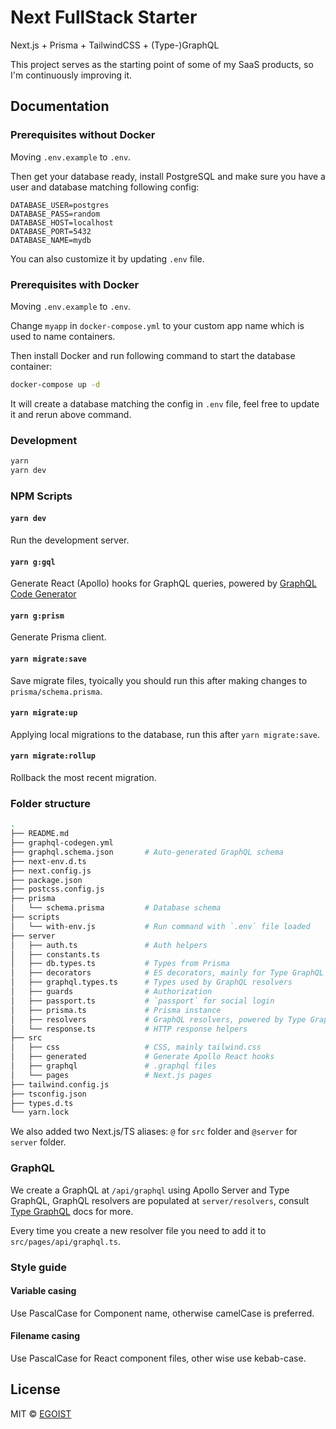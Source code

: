 # Next FullStack Starter

Next.js + Prisma + TailwindCSS + (Type-)GraphQL

This project serves as the starting point of some of my SaaS products, so I'm continuously improving it.

## Documentation

### Prerequisites without Docker

Moving `.env.example` to `.env`.

Then get your database ready, install PostgreSQL and make sure you have a user and database matching following config:

```
DATABASE_USER=postgres
DATABASE_PASS=random
DATABASE_HOST=localhost
DATABASE_PORT=5432
DATABASE_NAME=mydb
```

You can also customize it by updating `.env` file.

### Prerequisites with Docker

Moving `.env.example` to `.env`.

Change `myapp` in `docker-compose.yml` to your custom app name which is used to name containers.

Then install Docker and run following command to start the database container:

```bash
docker-compose up -d
```

It will create a database matching the config in `.env` file, feel free to update it and rerun above command.

### Development

```bash
yarn
yarn dev
```

### NPM Scripts

#### `yarn dev`

Run the development server.

#### `yarn g:gql`

Generate React (Apollo) hooks for GraphQL queries, powered by [GraphQL Code Generator](https://graphql-code-generator.com/)

#### `yarn g:prism`

Generate Prisma client.

#### `yarn migrate:save`

Save migrate files, tyoically you should run this after making changes to `prisma/schema.prisma`.

#### `yarn migrate:up`

Applying local migrations to the database, run this after `yarn migrate:save`.

#### `yarn migrate:rollup`

Rollback the most recent migration.

### Folder structure

```bash
.
├── README.md
├── graphql-codegen.yml
├── graphql.schema.json       # Auto-generated GraphQL schema
├── next-env.d.ts
├── next.config.js
├── package.json
├── postcss.config.js
├── prisma
│   └── schema.prisma         # Database schema
├── scripts
│   └── with-env.js           # Run command with `.env` file loaded
├── server 
│   ├── auth.ts               # Auth helpers
│   ├── constants.ts
│   ├── db.types.ts           # Types from Prisma
│   ├── decorators            # ES decorators, mainly for Type GraphQL resolvers
│   ├── graphql.types.ts      # Types used by GraphQL resolvers
│   ├── guards                # Authorization
│   ├── passport.ts           # `passport` for social login
│   ├── prisma.ts             # Prisma instance
│   ├── resolvers             # GraphQL resolvers, powered by Type GraphQL
│   └── response.ts           # HTTP response helpers
├── src
│   ├── css                   # CSS, mainly tailwind.css
│   ├── generated             # Generate Apollo React hooks
│   ├── graphql               # .graphql files
│   └── pages                 # Next.js pages
├── tailwind.config.js
├── tsconfig.json
├── types.d.ts
└── yarn.lock
```

We also added two Next.js/TS aliases: `@` for `src` folder and `@server` for `server` folder.

### GraphQL

We create a GraphQL at `/api/graphql` using Apollo Server and Type GraphQL, GraphQL resolvers are populated at `server/resolvers`, consult [Type GraphQL](https://typegraphql.com/docs/custom-decorators.html) docs for more.

Every time you create a new resolver file you need to add it to `src/pages/api/graphql.ts`.

### Style guide

#### Variable casing

Use PascalCase for Component name, otherwise camelCase is preferred.

#### Filename casing

Use PascalCase for React component files, other wise use kebab-case.

## License

MIT &copy; [EGOIST](https://github.com/sponsors/egoist)
